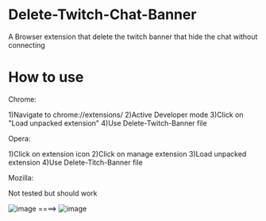 # Delete-Twitch-Chat-Banner
A Browser extension that delete the twitch banner that hide the chat without connecting

# How to use
Chrome:

1)Navigate to chrome://extensions/
2)Active Developer mode
3)Click on "Load unpacked extension"
4)Use Delete-Twitch-Banner file

Opera:

1)Click on extension icon
2)Click on manage extension
3)Load unpacked extension
4)Use Delete-Titch-Banner file

Mozilla:

Not tested but should work

![image](https://user-images.githubusercontent.com/107274510/233138840-e55b7fc3-1d01-4ad1-a9f1-f7f9de5d2b03.png)  ====>   ![image](https://user-images.githubusercontent.com/107274510/233139515-2424c5ca-88a9-4808-9ee4-bc84be11cc04.png)

